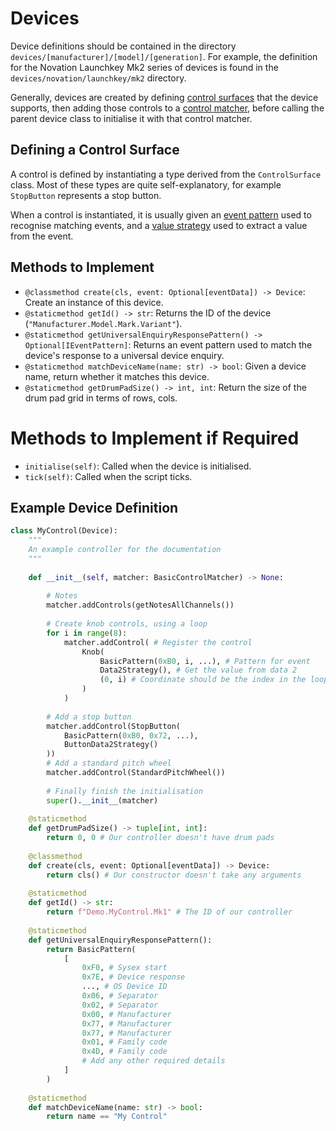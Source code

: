 
# Devices

Device definitions should be contained in the directory
`devices/[manufacturer]/[model]/[generation]`. For example, the definition for
the Novation Launchkey Mk2 series of devices is found in the
`devices/novation/launchkey/mk2` directory.

Generally, devices are created by defining [control surfaces](controlsurface.md)
that the device supports, then adding those controls to a
[control matcher](controlmatcher.md), before calling the parent device class to
initialise it with that control matcher.

## Defining a Control Surface

A control is defined by instantiating a type derived from the `ControlSurface`
class. Most of these types are quite self-explanatory, for example `StopButton`
represents a stop button.

When a control is instantiated, it is usually given an
[event pattern](eventpattern.md) used to recognise matching events, and a 
[value strategy](valuestrategy.md) used to extract a value from the event.

## Methods to Implement
* `@classmethod create(cls, event: Optional[eventData]) -> Device`: Create an 
  instance of this device.
* `@staticmethod getId() -> str`: Returns the ID of the device
  (`"Manufacturer.Model.Mark.Variant"`).
* `@staticmethod getUniversalEnquiryResponsePattern() -> Optional[IEventPattern]`:
  Returns an event pattern used to match the device's response to a universal
  device enquiry.
* `@staticmethod matchDeviceName(name: str) -> bool`: Given a device name,
  return whether it matches this device.
* `@staticmethod getDrumPadSize() -> int, int`: Return the size of the drum
  pad grid in terms of rows, cols.

# Methods to Implement if Required
* `initialise(self)`: Called when the device is initialised.
* `tick(self)`: Called when the script ticks.

## Example Device Definition

```py
class MyControl(Device):
    """
    An example controller for the documentation
    """
    
    def __init__(self, matcher: BasicControlMatcher) -> None:
        
        # Notes
        matcher.addControls(getNotesAllChannels())
        
        # Create knob controls, using a loop
        for i in range(8):
            matcher.addControl( # Register the control
                Knob(
                    BasicPattern(0xB0, i, ...), # Pattern for event
                    Data2Strategy(), # Get the value from data 2
                    (0, i) # Coordinate should be the index in the loop
                )
            )
        
        # Add a stop button
        matcher.addControl(StopButton(
            BasicPattern(0xB0, 0x72, ...),
            ButtonData2Strategy()
        ))
        # Add a standard pitch wheel
        matcher.addControl(StandardPitchWheel())
        
        # Finally finish the initialisation
        super().__init__(matcher)
    
    @staticmethod
    def getDrumPadSize() -> tuple[int, int]:
        return 0, 0 # Our controller doesn't have drum pads
    
    @classmethod
    def create(cls, event: Optional[eventData]) -> Device:
        return cls() # Our constructor doesn't take any arguments
    
    @staticmethod
    def getId() -> str:
        return f"Demo.MyControl.Mk1" # The ID of our controller
    
    @staticmethod
    def getUniversalEnquiryResponsePattern():
        return BasicPattern(
            [
                0xF0, # Sysex start
                0x7E, # Device response
                ..., # OS Device ID
                0x06, # Separator
                0x02, # Separator
                0x00, # Manufacturer
                0x77, # Manufacturer
                0x77, # Manufacturer
                0x01, # Family code
                0x4D, # Family code
                # Add any other required details
            ]
        )
    
    @staticmethod
    def matchDeviceName(name: str) -> bool:
        return name == "My Control"
```
